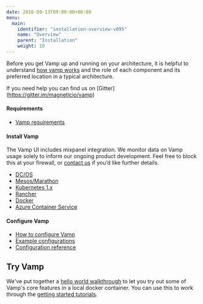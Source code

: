 ```yaml
---
date: 2016-09-13T09:00:00+00:00
menu:
  main:
    identifier: "installation-overview-v095"
    name: "Overview"
    parent: "Installation"
    weight: 10
---
```

Before you get Vamp up and running on your architecture, it is helpful to understand [how vamp works](/documentation/how-vamp-works/architecture-and-components) and the role of each component and its preferred location in a typical architecture.

If you need help you can find us on [Gitter] (https://gitter.im/magneticio/vamp)

#### Requirements

* [Vamp requirements](/documentation/how-vamp-works/requirements)

#### Install Vamp
The Vamp UI includes mixpanel integration. We monitor data on Vamp usage solely to inform our ongoing product development. Feel free to block this at your firewall, or [contact us](/contact) if you’d like further details.

* [DC/OS](/documentation/installation/v0.9.5/dcos)
* [Mesos/Marathon](/documentation/installation/v0.9.5/mesos-marathon)
* [Kubernetes 1.x](/documentation/installation/v0.9.5/kubernetes)
* [Rancher](/documentation/installation/v0.9.5/rancher)
* [Docker](/documentation/installation/v0.9.5/docker)
* [Azure Container Service](/documentation/installation/v0.9.5/azure-container-service)

#### Configure Vamp

* [How to configure Vamp](/documentation/configure/v0.9.5/configure-vamp/)
* [Example configurations](/documentation/configure/v0.9.5/example-configurations/)
* [Configuration reference](/documentation/configure/v0.9.5/configuration-reference/)


## Try Vamp

We've put together a [hello world walkthrough](/documentation/installation/v0.9.5/hello-world/) to let you try out some of Vamp's core features in a local docker container. You can use this to work through the [getting started tutorials](/documentation/tutorials/).
